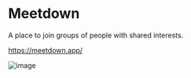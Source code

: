 # Meetdown

A place to join groups of people with shared interests.

https://meetdown.app/

![image](https://user-images.githubusercontent.com/5068391/123555974-2ff4dd00-d789-11eb-8f0a-20869af7ae34.png)
